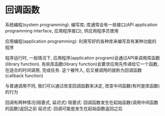 # 回调函数

系统编程(system programming): 编写库; 库通常会有一些接口(API application programming interface, 应用程序接口), 供应用程序员使用

应用编程(application programming): 利用写好的各种库来编写具有某种功能的程序

程序运行时, 一般情况下, 应用程序(application program)会通过API来调用库函数(library function). 有些库函数(library function)会要求应用先传递给它一个函数, 在适合的时间调用, 完成任务. 这个被传入, 后又被调用的就称为回调函数(callback function)

与普通调用不同, 我们可以通过改变回调函数来决定, 改变中间函数(有时是库函数)的行为

回调有两种情况(阻塞式, 延迟式)
阻塞式: 回调函数发生在起始函数(调用中间函数的函数)返回之前
延迟式: 回调可能是发生在起始函数返回之后